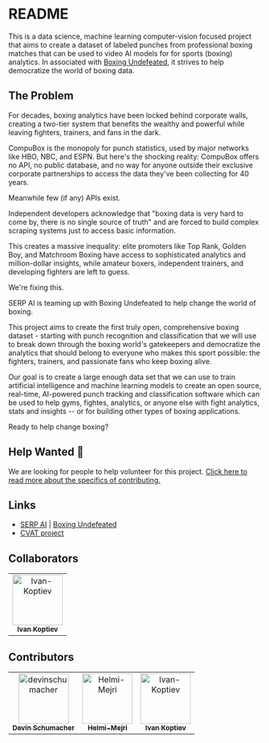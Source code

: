 # README

This is a data science, machine learning computer-vision focused project that aims to create a dataset of labeled punches from professional boxing matches that can be used to video AI models for for sports (boxing) analytics. In associated with [Boxing Undefeated](https://boxingundefeated.com), it strives to help democratize the world of boxing data.

## The Problem

For decades, boxing analytics have been locked behind corporate walls, creating a two-tier system that benefits the wealthy and powerful while leaving fighters, trainers, and fans in the dark.

CompuBox is the monopoly for punch statistics, used by major networks like HBO, NBC, and ESPN. But here's the shocking reality: CompuBox offers no API, no public database, and no way for anyone outside their exclusive corporate partnerships to access the data they've been collecting for 40 years. 

Meanwhile few (if any) APIs exist.

Independent developers acknowledge that "boxing data is very hard to come by, there is no single source of truth" and are forced to build complex scraping systems just to access basic information.

This creates a massive inequality: elite promoters like Top Rank, Golden Boy, and Matchroom Boxing have access to sophisticated analytics and million-dollar insights, while amateur boxers, independent trainers, and developing fighters are left to guess. 

We're fixing this. 

SERP AI is teaming up with Boxing Undefeated to help change the world of boxing.

This project aims to create the first truly open, comprehensive boxing dataset - starting with punch recognition and classification that we will use to break down through the boxing world's gatekeepers and democratize the analytics that should belong to everyone who makes this sport possible: the fighters, trainers, and passionate fans who keep boxing alive.

Our goal is to create a large enough data set that we can use to train artificial intelligence and machine learning models to create an open source, real-time, AI-powered punch tracking and classification software which can be used to help gyms, fightes, analytics, or anyone else with fight analytics, stats and insights -- or for building other types of boxing applications.

Ready to help change boxing?

## Help Wanted 🤝

We are looking for people to help volunteer for this project. [Click here to read more about the specifics of contributing.](https://github.com/serp-ai/boxing-punch-recognition-dataset/tree/main?tab=contributing-ov-file)


## Links

- [SERP AI](https://github.com/serp-ai) | [Boxing Undefeated](https://github.com/boxingundefeated)
- [CVAT project](https://cvat.serp.co/)


## Collaborators

<!-- readme: collaborators -start -->
<table>
	<tbody>
		<tr>
            <td align="center">
                <a href="https://github.com/Ivan-Koptiev">
                    <img src="https://avatars.githubusercontent.com/u/121838978?v=4" width="100;" alt="Ivan-Koptiev"/>
                    <br />
                    <sub><b>Ivan Koptiev</b></sub>
                </a>
            </td>
		</tr>
	<tbody>
</table>
<!-- readme: collaborators -end -->

## Contributors

<!-- readme: contributors -start -->
<table>
	<tbody>
		<tr>
            <td align="center">
                <a href="https://github.com/devinschumacher">
                    <img src="https://avatars.githubusercontent.com/u/45643901?v=4" width="100;" alt="devinschumacher"/>
                    <br />
                    <sub><b>Devin Schumacher</b></sub>
                </a>
            </td>
            <td align="center">
                <a href="https://github.com/Helmi-Mejri">
                    <img src="https://avatars.githubusercontent.com/u/224588781?v=4" width="100;" alt="Helmi-Mejri"/>
                    <br />
                    <sub><b>Helmi-Mejri</b></sub>
                </a>
            </td>
            <td align="center">
                <a href="https://github.com/Ivan-Koptiev">
                    <img src="https://avatars.githubusercontent.com/u/121838978?v=4" width="100;" alt="Ivan-Koptiev"/>
                    <br />
                    <sub><b>Ivan Koptiev</b></sub>
                </a>
            </td>
		</tr>
	<tbody>
</table>
<!-- readme: contributors -end -->

